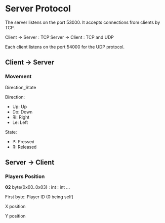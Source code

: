 # Server Protocol

The server listens on the port 53000.
It accepts connections from clients by TCP.

Client -> Server : TCP
Server -> Client : TCP and UDP

Each client listens on the port 54000 for the UDP protocol.



## Client → Server

### Movement
Direction_State

Direction:
- Up: Up
- Do: Down
- Ri: Right
- Le: Left

State:
- P: Pressed
- R: Released

## Server → Client

### Players Position
**02** byte(0x00..0x03) : int : int ...

First byte: Player ID (0 being self)

X position

Y position
